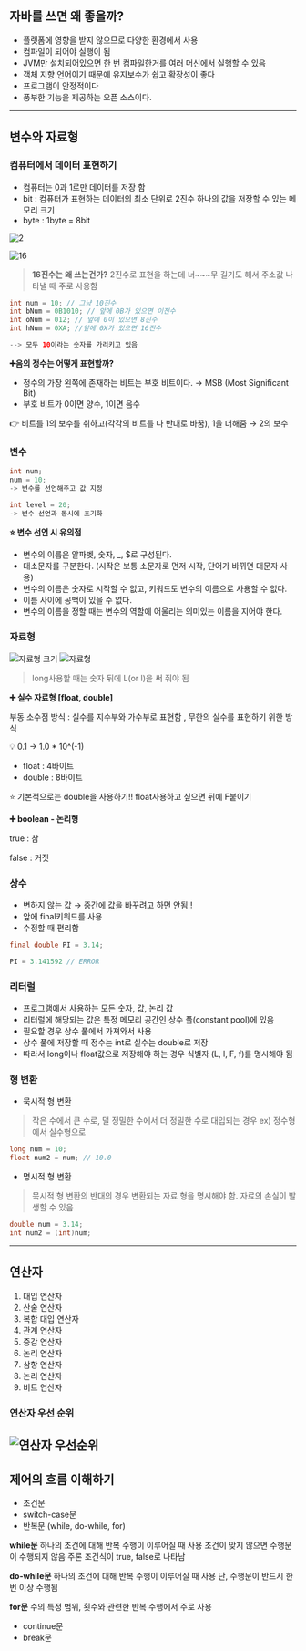 ## 자바를 쓰면 왜 좋을까?

- 플랫폼에 영향을 받지 않으므로 다양한 환경에서 사용
- 컴파일이 되어야 실행이 됨
- JVM만 설치되어있으면 한 번 컴파일한거를 여러 머신에서 실행할 수 있음
- 객체 지향 언어이기 때문에 유지보수가 쉽고 확장성이 좋다
- 프로그램이 안정적이다
- 풍부한 기능을 제공하는 오픈 소스이다.

---

## 변수와 자료형

### 컴퓨터에서 데이터 표현하기

- 컴퓨터는 0과 1로만 데이터를 저장 함
- bit : 컴퓨터가 표현하는 데이터의 최소 단위로 2진수 하나의 값을 저장할 수 있는 메모리 크기
- byte : 1byte = 8bit

![2](https://user-images.githubusercontent.com/48826098/201009497-8c77a4d9-c253-4dde-91dd-39d5aa5f75fc.jpg)

![16](https://user-images.githubusercontent.com/48826098/201009513-bda9f9a2-ee16-42fe-8c15-e1026fd96e3a.jpg)


> **16진수는 왜 쓰는건가?**
2진수로 표현을 하는데 너~~~무 길기도 해서
주소값 나타낼 때 주로 사용함
> 

```java
int num = 10; // 그냥 10진수
int bNum = 0B1010; // 앞에 0B가 있으면 이진수
int oNum = 012; // 앞에 0이 있으면 8진수
int hNum = 0XA; //앞에 0X가 있으면 16진수

--> 모두 10이라는 숫자를 가리키고 있음
```

**➕음의 정수는 어떻게 표현할까?**

- 정수의 가장 왼쪽에 존재하는 비트는 부호 비트이다. → MSB (Most Significant Bit)
- 부호 비트가 0이면 양수, 1이면 음수

👉 비트를 1의 보수를 취하고(각각의 비트를 다 반대로 바꿈), 1을 더해줌 → 2의 보수

### 변수

```java
int num;
num = 10;
-> 변수를 선언해주고 값 지정

int level = 20;
-> 변수 선언과 동시에 초기화
```

**⭐ 변수 선언 시 유의점**

- 변수의 이름은 알파벳, 숫자, _, $로 구성된다.
- 대소문자를 구분한다. (시작은 보통 소문자로 먼저 시작, 단어가 바뀌면 대문자 사용)
- 변수의 이름은 숫자로 시작할 수 없고, 키워드도 변수의 이름으로 사용할 수 없다.
- 이름 사이에 공백이 있을 수 없다.
- 변수의 이름을 정할 때는 변수의 역할에 어울리는 의미있는 이름을 지어야 한다.

### 자료형

![자료형 크기](https://user-images.githubusercontent.com/48826098/201009544-271fb238-ab09-4fbc-8a98-d65abd76408c.jpg)
![자료형](https://user-images.githubusercontent.com/48826098/201009551-f696be09-4699-4f50-a418-e34840716861.jpg)

> long사용할 때는 숫자 뒤에 L(or l)을 써 줘야 됨
> 

**➕ 실수 자료형 [float, double]**

부동 소수점 방식 : 실수를 지수부와 가수부로 표현함 , 무한의 실수를 표현하기 위한 방식

<aside>
💡 0.1 → 1.0 * 10^(-1)

</aside>

- float : 4바이트
- double : 8바이트

⭐ 기본적으로는 double을 사용하기!! float사용하고 싶으면 뒤에 F붙이기

**➕ boolean - 논리형**

true : 참

false : 거짓

### 상수

- 변하지 않는 값 → 중간에 값을 바꾸려고 하면 안됨!!
- 앞에 final키워드를 사용
- 수정할 때 편리함

```java
final double PI = 3.14;

PI = 3.141592 // ERROR
```

### 리터럴

- 프로그램에서 사용하는 모든 숫자, 값, 논리 값
- 리터럴에 해당되는 값은 특정 메모리 공간인 상수 풀(constant pool)에 있음
- 필요할 경우 상수 풀에서 가져와서 사용
- 상수 풀에 저장할 때 정수는 int로 실수는 double로 저장
- 따라서 long이나 float값으로 저장해야 하는 경우 식별자 (L, l, F, f)를 명시해야 됨

### 형 변환

- 묵시적 형 변환

> 작은 수에서 큰 수로, 덜 정밀한 수에서 더 정밀한 수로 대입되는 경우
ex) 정수형에서 실수형으로
> 

```java
long num = 10;
float num2 = num; // 10.0
```

- 명시적 형 변환

> 묵시적 형 변환의 반대의 경우
변환되는 자료 형을 명시해야 함. 
자료의 손실이 발생할 수 있음
> 

```java
double num = 3.14;
int num2 = (int)num;
```

---

## 연산자

1. 대입 연산자
2. 산술 연산자
3. 복합 대입 연산자
4. 관계 연산자
5. 증감 연산자
6. 논리 연산자
7. 삼항 연산자
8. 논리 연산자
9. 비트 연산자

### 연산자 우선 순위
![연산자 우선순위](https://user-images.githubusercontent.com/48826098/201009557-6c9d361b-edc1-4515-bfe4-956c61f75765.jpg)
---

## 제어의 흐름 이해하기

- 조건문
- switch-case문
- 반복문 (while, do-while, for)

**while문**
하나의 조건에 대해 반복 수행이 이루어질 때 사용
조건이 맞지 않으면 수행문이 수행되지 않음
주론 조건식이 true, false로 나타남

**do-while문**
하나의 조건에 대해 반복 수행이 이루어질 때 사용
단, 수행문이 반드시 한 번 이상 수행됨

**for문**
수의 특정 범위, 횟수와 관련한 반복 수행에서 주로 사용
> 
- continue문
- break문